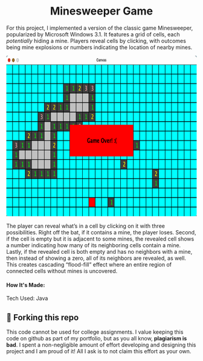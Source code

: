 <h1 align="center">Minesweeper Game</h1>

<p>For this project, I implemented a version of the classic game Minesweeper, popularized by Microsoft Windows 3.1. It features a grid of cells, each <i>potentially</i> hiding a mine. Players reveal cells by clicking, with outcomes being mine explosions or numbers indicating the location of nearby mines.</p>

<p align="center"><img src="MSGP.png" width="751px" height="424px" alt="gameplay"></p>


<p>The player can reveal what’s in a cell by clicking on it with three possibilities. Right off the bat, if it contains a mine, the player loses. Second, if the cell is empty but it is adjacent to some mines, the revealed cell shows a number indicating how many of its neighboring cells contain a mine. Lastly, if the revealed cell is both empty and has no neighbors with a mine, then instead of showing a zero, all of its neighbors are revealed, as well. This creates cascading “flood-fill” effect where an entire region of connected cells without mines is uncovered.</p>

<h4>How It's Made:</h4>
<p>Tech Used: Java</p>

## 🚨 Forking this repo

<p>This code cannot be used for college assignments. I value keeping this code on github as part of my portfolio, but as you all know, <b>plagiarism is bad</b>. I spent a non-negligible amount of effort developing and designing this project and I am proud of it! All I ask is to not claim this effort as your own.</p>
